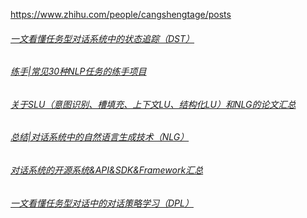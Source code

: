 https://www.zhihu.com/people/cangshengtage/posts



###### [一文看懂任务型对话系统中的状态追踪（DST）](https://zhuanlan.zhihu.com/p/51476362)



###### [练手|常见30种NLP任务的练手项目](https://zhuanlan.zhihu.com/p/51279338)

###### [关于SLU（意图识别、槽填充、上下文LU、结构化LU）和NLG的论文汇总](https://zhuanlan.zhihu.com/p/50993121)

###### [总结|对话系统中的自然语言生成技术（NLG）](https://zhuanlan.zhihu.com/p/49197552)

###### [对话系统的开源系统&API&SDK&Framework汇总](https://zhuanlan.zhihu.com/p/58621387)

###### [一文看懂任务型对话中的对话策略学习（DPL）](https://zhuanlan.zhihu.com/p/52692962)

